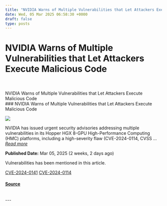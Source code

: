 ```yaml
---
title: "NVIDIA Warns of Multiple Vulnerabilities that Let Attackers Execute Malicious Code"
date: Wed, 05 Mar 2025 06:58:30 +0000
draft: false
type: posts
---
```

# NVIDIA Warns of Multiple Vulnerabilities that Let Attackers Execute Malicious Code

<br/>

<br/>
 NVIDIA Warns of Multiple Vulnerabilities that Let Attackers Execute Malicious Code 
<br/>
### NVIDIA Warns of Multiple Vulnerabilities that Let Attackers Execute Malicious Code

![](https://upload.cvefeed.io/news/33488/thumbnail.jpg)

NVIDIA has issued urgent security advisories addressing multiple vulnerabilities in its Hopper HGX 8-GPU High-Performance Computing (HMC) platforms, including a high-severity flaw (CVE-2024-0114, CVSS ... [_Read more_](https://cybersecuritynews.com/nvidia-multiple-vulnerabilities-code/)

**Published Date:** Mar 05, 2025 (2 weeks, 2 days ago)

Vulnerabilities has been mentioned in this article.

[CVE-2024-0141](https://cvefeed.io/vuln/detail/CVE-2024-0141) [CVE-2024-0114](https://cvefeed.io/vuln/detail/CVE-2024-0114)

#### [Source](https://cybersecuritynews.com/nvidia-multiple-vulnerabilities-code/)

<br/>
---

